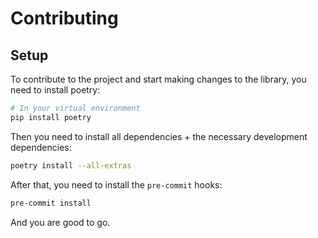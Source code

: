 # Contributing

## Setup

To contribute to the project and start making changes to the library, you need to install poetry:

```bash
# In your virtual environment
pip install poetry
```

Then you need to install all dependencies + the necessary development dependencies:

```bash
poetry install --all-extras
```

After that, you need to install the `pre-commit` hooks:

```bash
pre-commit install
```

And you are good to go.
